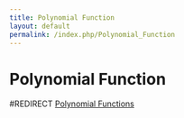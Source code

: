 ```yaml
---
title: Polynomial Function
layout: default
permalink: /index.php/Polynomial_Function
---
```


# Polynomial Function

#REDIRECT [Polynomial Functions](Polynomial_Functions)